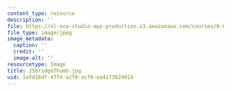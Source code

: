```yaml
---
content_type: resource
description: ''
file: https://ol-ocw-studio-app-production.s3.amazonaws.com/courses/8-02t-electricity-and-magnetism-spring-2005/1afd18df47f4a2f8acf8ea4173824914_25bridgeThumb.jpg
file_type: image/jpeg
image_metadata:
  caption: ''
  credit: ''
  image-alt: ''
resourcetype: Image
title: 25bridgeThumb.jpg
uid: 1afd18df-47f4-a2f8-acf8-ea4173824914
---
```

